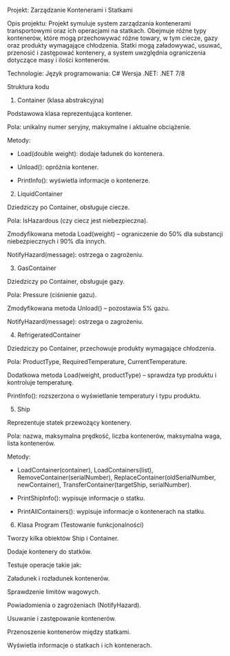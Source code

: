 Projekt: Zarządzanie Kontenerami i Statkami

Opis projektu:
Projekt symuluje system zarządzania kontenerami transportowymi oraz ich operacjami na statkach. 
Obejmuje różne typy kontenerów, które mogą przechowywać różne towary, w tym ciecze, gazy oraz 
produkty wymagające chłodzenia. Statki mogą załadowywać, usuwać, przenosić i zastępować kontenery, 
a system uwzględnia ograniczenia dotyczące masy i ilości kontenerów.

Technologie:
Język programowania: C#
Wersja .NET: .NET 7/8

Struktura kodu

1. Container (klasa abstrakcyjna)

Podstawowa klasa reprezentująca kontener.

  Pola: unikalny numer seryjny, maksymalne i aktualne obciążenie.
  
  Metody:
  
  - Load(double weight): dodaje ładunek do kontenera.
  
  - Unload(): opróżnia kontener.
  
  - PrintInfo(): wyświetla informacje o kontenerze.

2. LiquidContainer

Dziedziczy po Container, obsługuje ciecze.

  Pola: IsHazardous (czy ciecz jest niebezpieczna).
  
  Zmodyfikowana metoda Load(weight) – ograniczenie do 50% dla substancji niebezpiecznych i 90% dla innych.
  
  NotifyHazard(message): ostrzega o zagrożeniu.

3. GasContainer

Dziedziczy po Container, obsługuje gazy.

  Pola: Pressure (ciśnienie gazu).
  
  Zmodyfikowana metoda Unload() – pozostawia 5% gazu.
  
  NotifyHazard(message): ostrzega o zagrożeniu.

4. RefrigeratedContainer

Dziedziczy po Container, przechowuje produkty wymagające chłodzenia.

  Pola: ProductType, RequiredTemperature, CurrentTemperature.
  
  Dodatkowa metoda Load(weight, productType) – sprawdza typ produktu i kontroluje temperaturę.
  
  PrintInfo(): rozszerzona o wyświetlanie temperatury i typu produktu.

5. Ship

Reprezentuje statek przewożący kontenery.

  Pola: nazwa, maksymalna prędkość, liczba kontenerów, maksymalna waga, lista kontenerów.
  
  Metody:
  
  - LoadContainer(container), LoadContainers(list), RemoveContainer(serialNumber),
    ReplaceContainer(oldSerialNumber, newContainer), TransferContainer(targetShip, serialNumber).
  
  - PrintShipInfo(): wypisuje informacje o statku.
  
  - PrintAllContainers(): wypisuje informacje o kontenerach na statku.

6. Klasa Program (Testowanie funkcjonalności)

  Tworzy kilka obiektów Ship i Container.
  
  Dodaje kontenery do statków.
  
  Testuje operacje takie jak:
  
  Załadunek i rozładunek kontenerów.
  
  Sprawdzenie limitów wagowych.
  
  Powiadomienia o zagrożeniach (NotifyHazard).
  
  Usuwanie i zastępowanie kontenerów.
  
  Przenoszenie kontenerów między statkami.
  
  Wyświetla informacje o statkach i ich kontenerach.
